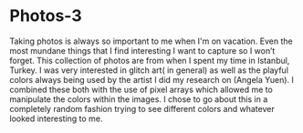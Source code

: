 # Photos-3
<p> Taking photos is always so important to me when I'm on vacation. Even the most mundane things that I find interesting I want to capture so I won’t forget. This collection of photos are from when I spent my time in Istanbul, Turkey. I was very interested in glitch art( in general) as well as the playful colors always being used by the artist I did my research on (Angela Yuen). I combined these both with the use of pixel arrays which allowed me to manipulate the colors within the images. I chose to go about this in a completely random fashion trying to see different colors and whatever looked interesting to me.</p>
